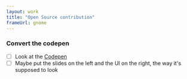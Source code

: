 ```yaml
---
layout: work
title: "Open Source contribution"
frameUrl: gnome
---
```

### Convert the codepen

- [ ] Look at the [Codepen](https://codepen.io/lobau/pen/2707d37581b204bf5c736bb8cea7cc1f)
- [ ] Maybe put the slides on the left and the UI on the right, the way it's supposed to look
